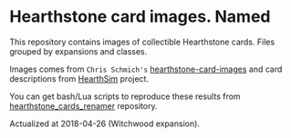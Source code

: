 # Hearthstone card images. Named

This repository contains images of collectible Hearthstone cards. Files grouped by expansions and classes.

Images comes from `Chris Schmich's` [hearthstone-card-images](https://github.com/schmich/hearthstone-card-images) and card descriptions from [HearthSim](https://github.com/HearthSim/hsdata) project.

You can get bash/Lua scripts to reproduce these results from [hearthstone_cards_renamer](https://github.com/martin-eden/hearthstone_cards_renamer) repository.

Actualized at 2018-04-26 (Witchwood expansion).
